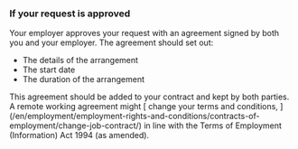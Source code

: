 ###  **If your request is approved**

Your employer approves your request with an agreement signed by both you and
your employer. The agreement should set out:

  * The details of the arrangement 
  * The start date 
  * The duration of the arrangement 

This agreement should be added to your contract and kept by both parties. A
remote working agreement might [ change your terms and conditions,
](/en/employment/employment-rights-and-conditions/contracts-of-
employment/change-job-contract/) in line with the Terms of Employment
(Information) Act 1994 (as amended).
